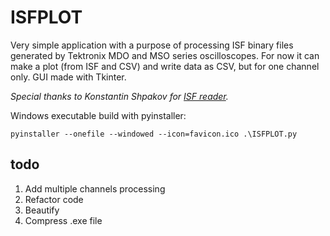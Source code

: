 # ISFPLOT

Very simple application with a purpose of processing ISF binary files generated by Tektronix MDO and MSO series oscilloscopes. 
For now it can make a plot (from ISF and CSV) and write data as CSV, but for one channel only. GUI made with Tkinter.

*Special thanks to Konstantin Shpakov for [ISF reader](https://github.com/shpakovkv/isf-converter-py).*

Windows executable build with pyinstaller:
```
pyinstaller --onefile --windowed --icon=favicon.ico .\ISFPLOT.py
```

## todo

1. Add multiple channels processing
2. Refactor code
3. Beautify
4. Compress .exe file
